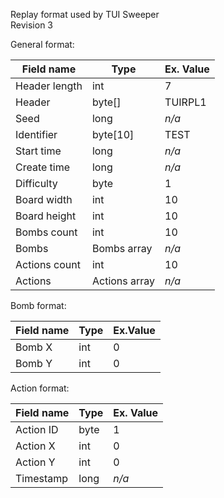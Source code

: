 Replay format used by TUI Sweeper  
Revision 3

General format:

| Field name    | Type          | Ex. Value |
|---------------|---------------|-----------|
| Header length | int           | 7         |
| Header        | byte\[\]      | TUIRPL1   |
| Seed          | long          | *n/a*     |
| Identifier    | byte\[10\]    | TEST      |
| Start time    | long          | *n/a*     |
| Create time   | long          | *n/a*     |
| Difficulty    | byte          | 1         |
| Board width   | int           | 10        |
| Board height  | int           | 10        |
| Bombs count   | int           | 10        |
| Bombs         | Bombs array   | *n/a*     |
| Actions count | int           | 10        |
| Actions       | Actions array | *n/a*     |

Bomb format:

| Field name | Type | Ex.Value |
|------------|------|----------|
| Bomb X     | int  | 0        |
| Bomb Y     | int  | 0        |

Action format:

| Field name | Type | Ex. Value |
|------------|------|-----------|
| Action ID  | byte | 1         |
| Action X   | int  | 0         |
| Action Y   | int  | 0         |
| Timestamp  | long | *n/a*     |
